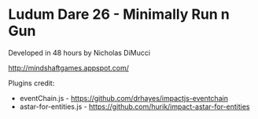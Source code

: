 Ludum Dare 26 - Minimally Run n Gun
======
Developed in 48 hours by Nicholas DiMucci

http://mindshaftgames.appspot.com/

Plugins credit:
* eventChain.js - https://github.com/drhayes/impactjs-eventchain
* astar-for-entities.js - https://github.com/hurik/impact-astar-for-entities
